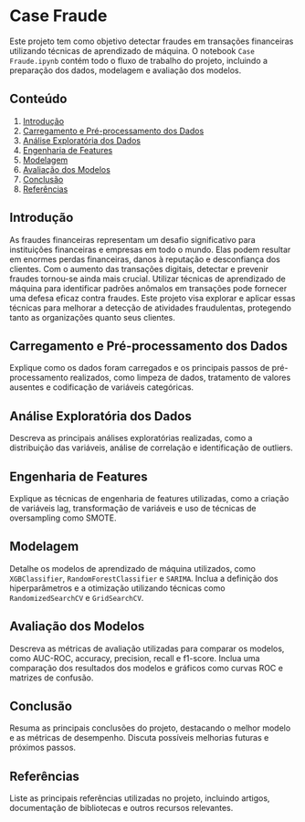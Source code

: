 # Case Fraude

Este projeto tem como objetivo detectar fraudes em transações financeiras utilizando técnicas de aprendizado de máquina. O notebook `Case Fraude.ipynb` contém todo o fluxo de trabalho do projeto, incluindo a preparação dos dados, modelagem e avaliação dos modelos.

## Conteúdo

1. [Introdução](#introdução)
2. [Carregamento e Pré-processamento dos Dados](#carregamento-e-pré-processamento-dos-dados)
3. [Análise Exploratória dos Dados](#análise-exploratória-dos-dados)
4. [Engenharia de Features](#engenharia-de-features)
5. [Modelagem](#modelagem)
6. [Avaliação dos Modelos](#avaliação-dos-modelos)
7. [Conclusão](#conclusão)
8. [Referências](#referências)

## Introdução

As fraudes financeiras representam um desafio significativo para instituições financeiras e empresas em todo o mundo. Elas podem resultar em enormes perdas financeiras, danos à reputação e desconfiança dos clientes. Com o aumento das transações digitais, detectar e prevenir fraudes tornou-se ainda mais crucial. Utilizar técnicas de aprendizado de máquina para identificar padrões anômalos em transações pode fornecer uma defesa eficaz contra fraudes. Este projeto visa explorar e aplicar essas técnicas para melhorar a detecção de atividades fraudulentas, protegendo tanto as organizações quanto seus clientes. 

## Carregamento e Pré-processamento dos Dados

Explique como os dados foram carregados e os principais passos de pré-processamento realizados, como limpeza de dados, tratamento de valores ausentes e codificação de variáveis categóricas.

## Análise Exploratória dos Dados

Descreva as principais análises exploratórias realizadas, como a distribuição das variáveis, análise de correlação e identificação de outliers.

## Engenharia de Features

Explique as técnicas de engenharia de features utilizadas, como a criação de variáveis lag, transformação de variáveis e uso de técnicas de oversampling como SMOTE.

## Modelagem

Detalhe os modelos de aprendizado de máquina utilizados, como `XGBClassifier`, `RandomForestClassifier` e `SARIMA`. Inclua a definição dos hiperparâmetros e a otimização utilizando técnicas como `RandomizedSearchCV` e `GridSearchCV`.

## Avaliação dos Modelos

Descreva as métricas de avaliação utilizadas para comparar os modelos, como AUC-ROC, accuracy, precision, recall e f1-score. Inclua uma comparação dos resultados dos modelos e gráficos como curvas ROC e matrizes de confusão.

## Conclusão

Resuma as principais conclusões do projeto, destacando o melhor modelo e as métricas de desempenho. Discuta possíveis melhorias futuras e próximos passos.

## Referências

Liste as principais referências utilizadas no projeto, incluindo artigos, documentação de bibliotecas e outros recursos relevantes.


